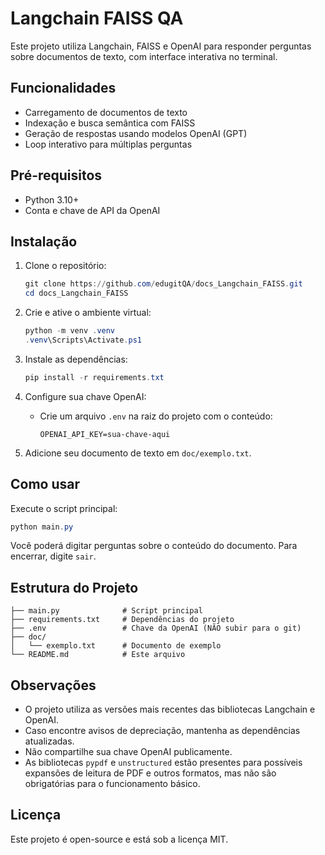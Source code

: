 # Langchain FAISS QA

Este projeto utiliza Langchain, FAISS e OpenAI para responder perguntas sobre documentos de texto, com interface interativa no terminal.

## Funcionalidades
- Carregamento de documentos de texto
- Indexação e busca semântica com FAISS
- Geração de respostas usando modelos OpenAI (GPT)
- Loop interativo para múltiplas perguntas

## Pré-requisitos
- Python 3.10+
- Conta e chave de API da OpenAI

## Instalação

1. Clone o repositório:
   ```powershell
   git clone https://github.com/edugitQA/docs_Langchain_FAISS.git
   cd docs_Langchain_FAISS
   ```

2. Crie e ative o ambiente virtual:
   ```powershell
   python -m venv .venv
   .venv\Scripts\Activate.ps1
   ```

3. Instale as dependências:
   ```powershell
   pip install -r requirements.txt
   ```

4. Configure sua chave OpenAI:
   - Crie um arquivo `.env` na raiz do projeto com o conteúdo:
     ```env
     OPENAI_API_KEY=sua-chave-aqui
     ```

5. Adicione seu documento de texto em `doc/exemplo.txt`.

## Como usar

Execute o script principal:
```powershell
python main.py
```

Você poderá digitar perguntas sobre o conteúdo do documento. Para encerrar, digite `sair`.

## Estrutura do Projeto
```
├── main.py              # Script principal
├── requirements.txt     # Dependências do projeto
├── .env                 # Chave da OpenAI (NÃO subir para o git)
├── doc/
│   └── exemplo.txt      # Documento de exemplo
└── README.md            # Este arquivo
```

## Observações
- O projeto utiliza as versões mais recentes das bibliotecas Langchain e OpenAI.
- Caso encontre avisos de depreciação, mantenha as dependências atualizadas.
- Não compartilhe sua chave OpenAI publicamente.
- As bibliotecas `pypdf` e `unstructured` estão presentes para possíveis expansões de leitura de PDF e outros formatos, mas não são obrigatórias para o funcionamento básico.

## Licença
Este projeto é open-source e está sob a licença MIT.

